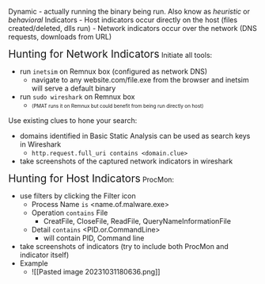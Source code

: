 Dynamic - actually running the binary being run.  Also know as *heuristic* or *behavioral*
Indicators
	- Host indicators occur directly on the host (files created/deleted, dlls run)
	- Network indicators occur over the network (DNS requests, downloads from URL)

<span style="font-size:1.5em">Hunting for Network Indicators</span>
Initiate all tools:
- run `inetsim` on Remnux box (configured as network DNS)
	- navigate to any website.com/file.exe from the browser and inetsim will serve a default binary
- run `sudo wireshark` on Remnux box 
	- <span style="font-size:.7em">(PMAT runs it on Remnux but could benefit from being run directly on host)</span>

Use existing clues to hone your search:
- domains identified in Basic Static Analysis can be used as search keys in Wireshark
	- `http.request.full_uri contains <domain.clue>`
- take screenshots of the captured network indicators in wireshark

<span style="font-size:1.5em">Hunting for Host Indicators</span>
ProcMon:
- use filters by clicking the Filter icon
	- Process Name `is` <name.of.malware.exe>
	- Operation `contains` File
		- CreatFile, CloseFile, ReadFile, QueryNameInformationFile
	- Detail `contains` <PID.or.CommandLine>
		- will contain PID, Command line
- take screenshots of indicators (try to include both ProcMon and indicator itself)
- Example
	- ![[Pasted image 20231031180636.png]]